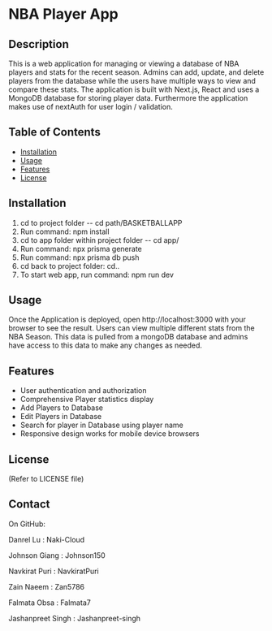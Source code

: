 # NBA Player App

## Description

This is a web application for managing or viewing a database of NBA players and stats for the recent season. Admins can add, update, and delete players from the database while the users have multiple ways to view and compare these stats. The application is built with Next.js, React and uses a MongoDB database for storing player data. Furthermore the application makes use of nextAuth for user login / validation. 

## Table of Contents
- [Installation](#installation)
- [Usage](#usage)
- [Features](#features)
- [License](#license)

## Installation
1. cd to project folder -- cd path/BASKETBALLAPP
2. Run command: npm install
3. cd to app folder within project folder -- cd app/
4. Run command: npx prisma generate
5. Run command: npx prisma db push
5. cd back to project folder: cd..
6. To start web app, run command: npm run dev

## Usage
Once the Application is deployed, open http://localhost:3000 with your browser to see the result. Users can view multiple different stats from the NBA Season. This data is pulled from a mongoDB database and admins have access to this data to make any changes as needed.

## Features
- User authentication and authorization
- Comprehensive Player statistics display
- Add Players to Database
- Edit Players in Database
- Search for player in Database using player name
- Responsive design works for mobile device browsers


## License
(Refer to LICENSE file)

## Contact

On GitHub:

Danrel Lu : Naki-Cloud

Johnson Giang : Johnson150

Navkirat Puri : NavkiratPuri

Zain Naeem : Zan5786

Falmata Obsa : Falmata7

Jashanpreet Singh : Jashanpreet-singh 
